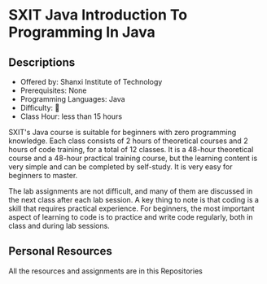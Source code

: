 # SXIT Java Introduction To Programming In Java

## Descriptions

- Offered by: Shanxi Institute of Technology
- Prerequisites: None
- Programming Languages: Java
- Difficulty: 🌟
- Class Hour: less than 15 hours

SXIT's Java course is suitable for beginners with zero programming knowledge. Each class consists of 2 hours of theoretical courses and 2 hours of code training, for a total of 12 classes. It is a 48-hour theoretical course and a 48-hour practical training course, but the learning content is very simple and can be completed by self-study. It is very easy for beginners to master.

The lab assignments are not difficult, and many of them are discussed in the next class after each lab session. A key thing to note is that coding is a skill that requires practical experience. For beginners, the most important aspect of learning to code is to practice and write code regularly, both in class and during lab sessions.

## Personal Resources

All the resources and assignments are in this Repositories